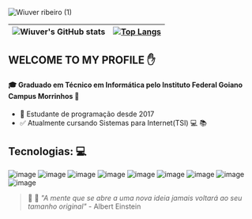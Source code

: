 ![Wiuver ribeiro (1)](https://user-images.githubusercontent.com/52933241/113751867-bf3aa900-96e2-11eb-8524-7849cdacf9bb.png)


|![Wiuver's GitHub stats](https://github-readme-stats.vercel.app/api?username=Wiuver-Ribeiro&show_icons=true&theme=radical)  |[![Top Langs](https://github-readme-stats.vercel.app/api/top-langs/?username=Wiuver-Ribeiro&layout=compact&theme=radical)](https://github.com/Wiuver-Ribeiro/github-readme-stats )|
|-----------------------------------------------------------------------------|-------------------------------------------------|





## WELCOME TO MY PROFILE :raised_hand:

#### :mortar_board: Graduado em Técnico em Informática pelo Instituto Federal Goiano Campus Morrinhos :round_pushpin:
+  :running: Estudante de programação desde 2017
+ :white_check_mark: Atualmente cursando Sistemas para Internet(TSI) :computer: :books:
 ## Tecnologias: 💻
 ![image](https://img.shields.io/badge/HTML5-E34F26?style=for-the-badge&logo=html5&logoColor=white)
 ![image](https://img.shields.io/badge/CSS3-1572B6?style=for-the-badge&logo=css3&logoColor=white)
 ![image](https://img.shields.io/badge/JavaScript-F7DF1E?style=for-the-badge&logo=javascript&logoColor=black)
 ![image](https://img.shields.io/badge/PHP-777BB4?style=for-the-badge&logo=php&logoColor=white)
 ![image](https://img.shields.io/badge/React-20232A?style=for-the-badge&logo=react&logoColor=61DAFB)
 ![image](https://img.shields.io/badge/React_Native-20232A?style=for-the-badge&logo=react&logoColor=61DAFB)
 ![image](https://img.shields.io/badge/MySQL-00000F?style=for-the-badge&logo=mysql&logoColor=white)
 ![image](https://img.shields.io/badge/Git-F05032?style=for-the-badge&logo=git&logoColor=white)
 ![image](https://camo.githubusercontent.com/77d868d39224471e479794e6fc439e2951f4a044d1facded66c048bae75aa00f/68747470733a2f2f696d672e736869656c64732e696f2f62616467652f76657263656c2532302d2532333030303030302e7376673f267374796c653d666f722d7468652d6261646765266c6f676f3d76657263656c266c6f676f436f6c6f723d7768697465)

> :purple_heart: :rocket: _"A mente que se abre a uma nova ideia jamais voltará ao seu tamanho original"_ - Albert Einstein
